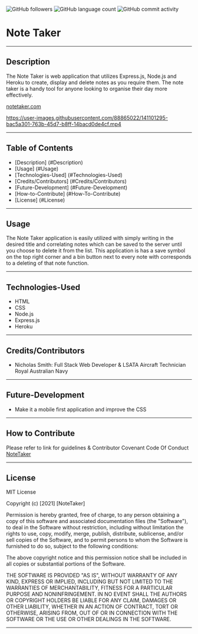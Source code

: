 <img alt="GitHub followers" src="https://img.shields.io/github/followers/N1cholasSmith?style=social">     <img alt="GitHub language count" src="https://img.shields.io/github/languages/count/N1cholasSmith/horiseon-search-engine-optimization?style=social">     <img alt="GitHub commit activity" src="https://img.shields.io/github/commit-activity/w/N1cholasSmith/horiseon-search-engine-optimization?style=social">


# Note Taker

---
## Description
The Note Taker is web application that utilizes Express.js, Node.js and Heroku to create, display and delete notes as you require them. The note taker is a handy tool for anyone looking to organise their day more effectively.



[notetaker.com](https://n1cholassmith.github.io/note-taker/)



https://user-images.githubusercontent.com/88865022/141101295-bac5a301-763b-45d7-b8ff-14bacd0de4cf.mp4


---
## Table of Contents
- [Description] (#Description)
- [Usage] (#Usage)
- [Technologies-Used] (#Technologies-Used)
- [Credits/Contributors] (#Credits/Contributors)
- [Future-Development] (#Future-Development)
- [How-to-Contribute] (#How-To-Contribute)
- [License] (#License)
---
## Usage

The Note Taker application is easily utilized with simply writing in the desired title and correlating notes which can be saved to the server until you choose to delete it from the list. This application is has a save symbol on the top right corner and a bin button next to every note with corresponds to a deleting of that note function.

---

## Technologies-Used
- HTML
- CSS  
- Node.js
- Express.js
- Heroku

---
## Credits/Contributors
- Nicholas Smith: Full Stack Web Developer & LSATA Aircraft Technician Royal Australian Navy

---
## Future-Development
- Make it a mobile first application and improve the CSS

---
## How to Contribute

Please refer to link for guidelines & Contributor Covenant Code Of Conduct [NoteTaker](https://www.contributor-covenant.org/)

---
## License
MIT License

Copyright (c) [2021] [NoteTaker]

Permission is hereby granted, free of charge, to any person obtaining a copy
of this software and associated documentation files (the "Software"), to deal
in the Software without restriction, including without limitation the rights
to use, copy, modify, merge, publish, distribute, sublicense, and/or sell
copies of the Software, and to permit persons to whom the Software is
furnished to do so, subject to the following conditions:

The above copyright notice and this permission notice shall be included in all
copies or substantial portions of the Software.

THE SOFTWARE IS PROVIDED "AS IS", WITHOUT WARRANTY OF ANY KIND, EXPRESS OR
IMPLIED, INCLUDING BUT NOT LIMITED TO THE WARRANTIES OF MERCHANTABILITY,
FITNESS FOR A PARTICULAR PURPOSE AND NONINFRINGEMENT. IN NO EVENT SHALL THE
AUTHORS OR COPYRIGHT HOLDERS BE LIABLE FOR ANY CLAIM, DAMAGES OR OTHER
LIABILITY, WHETHER IN AN ACTION OF CONTRACT, TORT OR OTHERWISE, ARISING FROM,
OUT OF OR IN CONNECTION WITH THE SOFTWARE OR THE USE OR OTHER DEALINGS IN THE
SOFTWARE.

---
